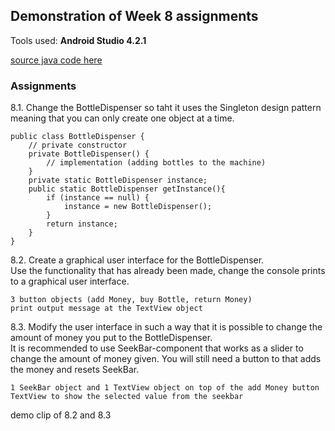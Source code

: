 ## Demonstration of Week 8 assignments   

Tools used: **Android Studio 4.2.1**   

[source java code here](https://github.com/saugkim/Olio2021s_LUT/blob/main/Week8/app/src/main/java/org/lut/week8) 

### Assignments  
8.1. Change the BottleDispenser so taht it uses the Singleton design pattern meaning that you can only create one object at a time.

```
public class BottleDispenser {
    // private constructor
    private BottleDispenser() {
        // implementation (adding bottles to the machine)
    }
    private static BottleDispenser instance;
    public static BottleDispenser getInstance(){
        if (instance == null) {
            instance = new BottleDispenser();
        }
        return instance;
    }
}
```

8.2. Create a graphical user interface for the BottleDispenser.  
Use the functionality that has already been made, change the console prints to a graphical user interface. 

    3 button objects (add Money, buy Bottle, return Money)  
    print output message at the TextView object  


8.3. Modify the user interface in such a way that it is possible to change the amount of money you put to the BottleDispenser.  
It is recommended to use SeekBar-component that works as a slider to change the amount of money given. You will still need a button to that adds the money and resets SeekBar.

    1 SeekBar object and 1 TextView object on top of the add Money button 
    TextView to show the selected value from the seekbar  
    
demo clip of 8.2 and 8.3 
